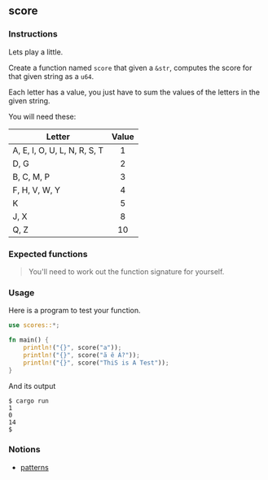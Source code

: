 ## score

### Instructions

Lets play a little.

Create a function named `score` that given a `&str`, computes the score for that given string as a `u64`.

Each letter has a value, you just have to sum the values of the letters in the given string.

You will need these:

| Letter                       | Value |
| ---------------------------- | :---: |
| A, E, I, O, U, L, N, R, S, T |   1   |
| D, G                         |   2   |
| B, C, M, P                   |   3   |
| F, H, V, W, Y                |   4   |
| K                            |   5   |
| J, X                         |   8   |
| Q, Z                         |  10   |

### Expected functions
> You'll need to work out the function signature for yourself.

### Usage

Here is a program to test your function.

```rust
use scores::*;

fn main() {
    println!("{}", score("a"));
    println!("{}", score("ã ê Á?"));
    println!("{}", score("ThiS is A Test"));
}
```

And its output

```console
$ cargo run
1
0
14
$
```

### Notions

- [patterns](https://doc.rust-lang.org/book/ch18-00-patterns.html)
